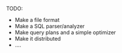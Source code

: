 
TODO:
- Make a file format
- Make a SQL parser/analyzer
- Make query plans and a simple optimizer
- Make it distributed
- ....
